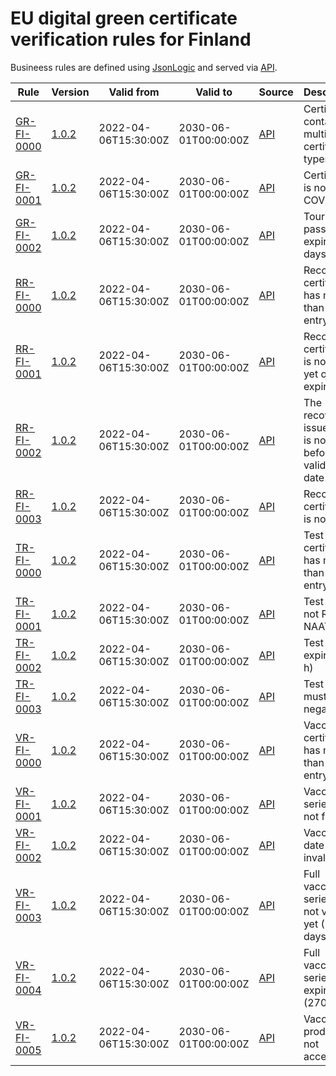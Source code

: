 # EU digital green certificate verification rules for Finland

Busineess rules are defined using [JsonLogic](https://jsonlogic.com) and served via [API](https://dgca-businessrule-service.ezdrav.si/rules/FI).

| Rule | Version | Valid from | Valid to | Source | Description |
| ---- | ------- | ---------- | -------- | ------ | ----------- |
| [GR-FI-0000](GR-FI-0000.json) | [1.0.2](GR-FI-0000_1.0.2.json) | 2022-04-06T15:30:00Z | 2030-06-01T00:00:00Z | [API](https://dgca-businessrule-service.ezdrav.si/rules/FI/eccead99da0804f79f64b2ee1931cf5ef946257c456187a80038f40a19c9207c) | Certificate contains multiple certificate types |
| [GR-FI-0001](GR-FI-0001.json) | [1.0.2](GR-FI-0001_1.0.2.json) | 2022-04-06T15:30:00Z | 2030-06-01T00:00:00Z | [API](https://dgca-businessrule-service.ezdrav.si/rules/FI/b2bad6c014979eb6f2a2c544fe373386741ed517f9cceeae654665c98b8d84a7) | Certificate is not for COVID-19 |
| [GR-FI-0002](GR-FI-0002.json) | [1.0.2](GR-FI-0002_1.0.2.json) | 2022-04-06T15:30:00Z | 2030-06-01T00:00:00Z | [API](https://dgca-businessrule-service.ezdrav.si/rules/FI/f86cbbaec4c05706505e10f7eb47e927b1e4321e7391355fbc8e082f350c242e) | Tourist pass expired (30 days) |
| [RR-FI-0000](RR-FI-0000.json) | [1.0.2](RR-FI-0000_1.0.2.json) | 2022-04-06T15:30:00Z | 2030-06-01T00:00:00Z | [API](https://dgca-businessrule-service.ezdrav.si/rules/FI/c1a25ebacbfaa79949b4e84f602f91617e04b6edce877fc8d69403bf05fb6e45) | Recovery certificate has more than one entry |
| [RR-FI-0001](RR-FI-0001.json) | [1.0.2](RR-FI-0001_1.0.2.json) | 2022-04-06T15:30:00Z | 2030-06-01T00:00:00Z | [API](https://dgca-businessrule-service.ezdrav.si/rules/FI/2c2a2195f87f734b22ba538d0840aac95727d0500a0ebf229c3ebf696abb8932) | Recovery certificate is not valid yet or has expired |
| [RR-FI-0002](RR-FI-0002.json) | [1.0.2](RR-FI-0002_1.0.2.json) | 2022-04-06T15:30:00Z | 2030-06-01T00:00:00Z | [API](https://dgca-businessrule-service.ezdrav.si/rules/FI/bbec07cb4a1dc34341c3a662fecb0c8dd9adef71f30c52a214e2831067b28114) | The recovery issue date is not before the validity date |
| [RR-FI-0003](RR-FI-0003.json) | [1.0.2](RR-FI-0003_1.0.2.json) | 2022-04-06T15:30:00Z | 2030-06-01T00:00:00Z | [API](https://dgca-businessrule-service.ezdrav.si/rules/FI/2b674a16a229456537540fd9caa23aabd56ea1d7f889d0f1e16e88a302786fc9) | Recovery certificate is not valid |
| [TR-FI-0000](TR-FI-0000.json) | [1.0.2](TR-FI-0000_1.0.2.json) | 2022-04-06T15:30:00Z | 2030-06-01T00:00:00Z | [API](https://dgca-businessrule-service.ezdrav.si/rules/FI/8f0ee192235c88a4c3624622ad009b896c688195af4562531045cbcdb684afe8) | Test certificate has more than one entry |
| [TR-FI-0001](TR-FI-0001.json) | [1.0.2](TR-FI-0001_1.0.2.json) | 2022-04-06T15:30:00Z | 2030-06-01T00:00:00Z | [API](https://dgca-businessrule-service.ezdrav.si/rules/FI/d258e31eeab31ffc42706feb6dc7302205e289cf9fee34bca289edaa1da40b49) | Test type is not RAT or NAAT |
| [TR-FI-0002](TR-FI-0002.json) | [1.0.2](TR-FI-0002_1.0.2.json) | 2022-04-06T15:30:00Z | 2030-06-01T00:00:00Z | [API](https://dgca-businessrule-service.ezdrav.si/rules/FI/c47dc6c42cf2153d1dabdc2fe9a77c5650d7bfa1c240baf42a348da9a0adc34f) | Test has expired (72 h) |
| [TR-FI-0003](TR-FI-0003.json) | [1.0.2](TR-FI-0003_1.0.2.json) | 2022-04-06T15:30:00Z | 2030-06-01T00:00:00Z | [API](https://dgca-businessrule-service.ezdrav.si/rules/FI/6dedea8b3c4dd05f514341ebf908c16ba9278343d3af4a496eae73a1de4bfff5) | Test result must be negative |
| [VR-FI-0000](VR-FI-0000.json) | [1.0.2](VR-FI-0000_1.0.2.json) | 2022-04-06T15:30:00Z | 2030-06-01T00:00:00Z | [API](https://dgca-businessrule-service.ezdrav.si/rules/FI/455636e18519d2a6331510d2df4220e4c796eeb6f4e54d020db871cea1380bbd) | Vaccination certificate has more than one entry |
| [VR-FI-0001](VR-FI-0001.json) | [1.0.2](VR-FI-0001_1.0.2.json) | 2022-04-06T15:30:00Z | 2030-06-01T00:00:00Z | [API](https://dgca-businessrule-service.ezdrav.si/rules/FI/d38762e28b44a74c642eedc3094129bc63893682aecd8b68919bdfd1bc6a228d) | Vaccination series is not full |
| [VR-FI-0002](VR-FI-0002.json) | [1.0.2](VR-FI-0002_1.0.2.json) | 2022-04-06T15:30:00Z | 2030-06-01T00:00:00Z | [API](https://dgca-businessrule-service.ezdrav.si/rules/FI/d17352add6d1389e310c405c6864ac5133de1da0a96bde84fd89d1037de3486c) | Vaccination date is invalid |
| [VR-FI-0003](VR-FI-0003.json) | [1.0.2](VR-FI-0003_1.0.2.json) | 2022-04-06T15:30:00Z | 2030-06-01T00:00:00Z | [API](https://dgca-businessrule-service.ezdrav.si/rules/FI/d98f057fc25316945310aff01665a54e6ba0b5e0ce51fdbada063fbd0ed2ce40) | Full vaccination series is not valid yet (7 days) |
| [VR-FI-0004](VR-FI-0004.json) | [1.0.2](VR-FI-0004_1.0.2.json) | 2022-04-06T15:30:00Z | 2030-06-01T00:00:00Z | [API](https://dgca-businessrule-service.ezdrav.si/rules/FI/c18dc157a01720be36fbd2d9337654b156e9165a53c50e33d73edafc4e674129) | Full vaccination series has expired (270 days) |
| [VR-FI-0005](VR-FI-0005.json) | [1.0.2](VR-FI-0005_1.0.2.json) | 2022-04-06T15:30:00Z | 2030-06-01T00:00:00Z | [API](https://dgca-businessrule-service.ezdrav.si/rules/FI/4cff95ebbf6feef36e4a6c4629e0daf75e96c14ef87010d178a09c4ac78c0596) | Vaccination product is not accepted |
